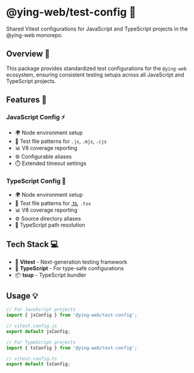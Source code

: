 # @ying-web/test-config 🧪

Shared Vitest configurations for JavaScript and TypeScript projects in the @ying-web monorepo.

## Overview 🌟

This package provides standardized test configurations for the `@ying-web` ecosystem, ensuring consistent testing setups across all JavaScript and TypeScript projects.

## Features 💫

### JavaScript Config ⚡️

-   🌍 Node environment setup
-   🎯 Test file patterns for `.js`, `.mjs`, `.cjs`
-   📊 V8 coverage reporting
-   ⚙️ Configurable aliases
-   ⏱️ Extended timeout settings

### TypeScript Config 📘

-   🌍 Node environment setup
-   🎯 Test file patterns for [.ts](cci:7://file:///Users/kris/Desktop/code/github/KRISACHAN/ying-web/packages/tools/src/index.ts:0:0-0:0), `.tsx`
-   📊 V8 coverage reporting
-   ⚙️ Source directory aliases
-   🔄 TypeScript path resolution

## Tech Stack 💻

-   🧪 **Vitest** - Next-generation testing framework
-   📘 **TypeScript** - For type-safe configurations
-   📦 **tsup** - TypeScript bundler

## Usage 💡

```typescript
// For JavaScript projects
import { jsConfig } from '@ying-web/test-config';

// vitest.config.js
export default jsConfig;

// For TypeScript projects
import { tsConfig } from '@ying-web/test-config';

// vitest.config.ts
export default tsConfig;
```
